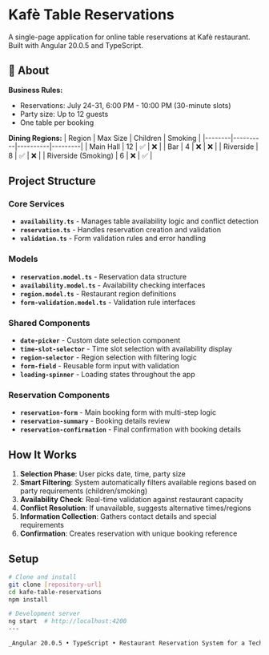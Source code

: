 # Kafè Table Reservations

A single-page application for online table reservations at Kafè restaurant. Built with Angular 20.0.5 and TypeScript.

## 🎯 About

**Business Rules:**

- Reservations: July 24-31, 6:00 PM - 10:00 PM (30-minute slots)
- Party size: Up to 12 guests
- One table per booking

**Dining Regions:**
| Region | Max Size | Children | Smoking |
|--------|----------|----------|---------|
| Main Hall | 12 | ✅ | ❌ |
| Bar | 4 | ❌ | ❌ |
| Riverside | 8 | ✅ | ❌ |
| Riverside (Smoking) | 6 | ❌ | ✅ |

## Project Structure

### Core Services

- **`availability.ts`** - Manages table availability logic and conflict detection
- **`reservation.ts`** - Handles reservation creation and validation
- **`validation.ts`** - Form validation rules and error handling

### Models

- **`reservation.model.ts`** - Reservation data structure
- **`availability.model.ts`** - Availability checking interfaces
- **`region.model.ts`** - Restaurant region definitions
- **`form-validation.model.ts`** - Validation rule interfaces

### Shared Components

- **`date-picker`** - Custom date selection component
- **`time-slot-selector`** - Time slot selection with availability display
- **`region-selector`** - Region selection with filtering logic
- **`form-field`** - Reusable form input with validation
- **`loading-spinner`** - Loading states throughout the app

### Reservation Components

- **`reservation-form`** - Main booking form with multi-step logic
- **`reservation-summary`** - Booking details review
- **`reservation-confirmation`** - Final confirmation with booking details

## How It Works

1. **Selection Phase**: User picks date, time, party size
2. **Smart Filtering**: System automatically filters available regions based on party requirements (children/smoking)
3. **Availability Check**: Real-time validation against restaurant capacity
4. **Conflict Resolution**: If unavailable, suggests alternative times/regions
5. **Information Collection**: Gathers contact details and special requirements
6. **Confirmation**: Creates reservation with unique booking reference

## Setup

```bash
# Clone and install
git clone [repository-url]
cd kafe-table-reservations
npm install

# Development server
ng start  # http://localhost:4200
---

_Angular 20.0.5 • TypeScript • Restaurant Reservation System for a Technical Assignment_
